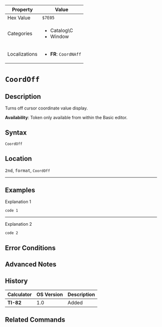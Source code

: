 | Property      | Value |
|---------------|-------|
| Hex Value     | `$7E05`|
| Categories    | <ul><li>Catalog\C</li><li>Window</li></ul> |
| Localizations | <ul><li><b>FR</b>: `CoordNAff`</li></ul> |

# `CoordOff`

## Description
Turns off cursor coordinate value display.


<b>Availability</b>: Token only available from within the Basic editor.

## Syntax
`CoordOff`

## Location
<kbd>2nd</kbd>, <kbd>format</kbd>, `CoordOff`
<hr>

## Examples

Explanation 1
```ti-basic
code 1
```
---
Explanation 2
```ti-basic
code 2
```

## Error Conditions


## Advanced Notes


## History
| Calculator | OS Version | Description |
|------------|------------|-------------|
| <b>TI-82</b> | 1.0 | Added

## Related Commands

    